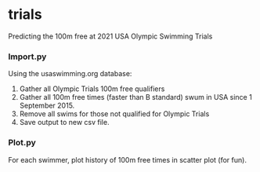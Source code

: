 # trials
Predicting the 100m free at 2021 USA Olympic Swimming Trials

### Import.py

Using the usaswimming.org database:
1. Gather all Olympic Trials 100m free qualifiers
2. Gather all 100m free times (faster than B standard) swum in USA since 1 September 2015.
3. Remove all swims for those not qualified for Olympic Trials
4. Save output to new csv file. 

### Plot.py
For each swimmer, plot history of 100m free times in scatter plot (for fun).

